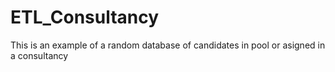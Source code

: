 # ETL_Consultancy
This is an example of a random database of candidates in pool or asigned in a consultancy
